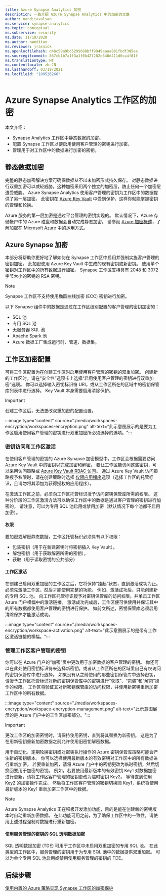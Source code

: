 ```yaml
---
title: Azure Synapse Analytics 加密
description: 一篇介绍 Azure Synapse Analytics 中的加密的文章
author: nanditavalsan
ms.service: synapse-analytics
ms.topic: conceptual
ms.subservice: security
ms.date: 11/19/2020
ms.author: nanditav
ms.reviewer: jrasnick
ms.openlocfilehash: d4bc59a9bd5299698bff9949aaaa881fbdf385ee
ms.sourcegitcommit: 867cb1b7a1f3a1f0b427282c648d411d0ca4f81f
ms.translationtype: HT
ms.contentlocale: zh-CN
ms.lasthandoff: 03/19/2021
ms.locfileid: "100526266"
---
```

# <a name="encryption-for-azure-synapse-analytics-workspaces"></a>Azure Synapse Analytics 工作区的加密

本文介绍：
* Synapse Analytics 工作区中静态数据的加密。
* 配置 Synapse 工作区以便启用使用客户管理的密钥进行加密。
* 管理用于对工作区中的数据进行加密的密钥。

## <a name="encryption-of-data-at-rest"></a>静态数据加密

完整的静态加密解决方案可确保数据从不以未加密形式持久保存。 对静态数据进行双重加密可以减轻威胁，这种加密采用两个独立的加密层，防止任何一个加密层遭受威胁。 Azure Synapse Analytics 使用客户管理的密钥为工作区中的数据提供了另一层加密。 此密钥在 [Azure Key Vault](../../key-vault/general/overview.md) 中受到保护，这样你就能掌握密钥的管理和轮换。

Azure 服务的第一层加密是通过平台管理的密钥实现的。 默认情况下，Azure 存储帐户中的 Azure 磁盘和数据会自动完成静态加密。 请参阅 [Azure 加密概述](../../security/fundamentals/encryption-overview.md)，了解加密在 Microsoft Azure 中的运用方式。

## <a name="azure-synapse-encryption"></a>Azure Synapse 加密

本部分将帮助你更好地了解如何在 Synapse 工作区中启用并强制实施客户管理的密钥加密。 此加密使用 Azure Key Vault 中生成的现有密钥或新密钥。 使用单个密钥对工作区中的所有数据进行加密。 Synapse 工作区支持具有 2048 和 3072 字节大小的密钥的 RSA 密钥。

> [!NOTE]
> Synapse 工作区不支持使用椭圆曲线加密 (ECC) 密钥进行加密。

以下 Synapse 组件中的数据是通过在工作区级别配置的客户管理的密钥加密的：
* SQL 池
 * 专用 SQL 池
 * 无服务器 SQL 池
* Apache Spark 池
* Azure 数据工厂集成运行时、管道、数据集。

## <a name="workspace-encryption-configuration"></a>工作区加密配置

可将工作区配置为在创建工作区时启用使用客户管理的密钥的双重加密。 创建新的工作区时，请在“安全性”选项卡上选择“启用使用客户管理的密钥进行双重加密”选项。 你可以选择输入密钥标识符 URI，或从工作区所在的区域中的密钥保管库列表中进行选择。 Key Vault 本身需要启用清除保护。

> [!IMPORTANT]
> 创建工作区后，无法更改双重加密的配置设置。

:::image type="content" source="./media/workspaces-encryption/workspaces-encryption.png" alt-text="此示意图展示的是要为工作区启用使用客户管理的密钥进行双重加密所必须选择的选项。":::

### <a name="key-access-and-workspace-activation"></a>密钥访问和工作区激活

在使用客户管理的密钥的 Azure Synapse 加密模型中，工作区会根据需要访问 Azure Key Vault 中的密钥以完成加密和解密。 要让工作区能访问这些密钥，可以采用访问策略或 [Azure Key Vault RBAC 访问](../../key-vault/general/rbac-guide.md)。 通过 Azure Key Vault 访问策略授予权限时，请在创建策略时选择 [仅限应用程序](../../key-vault/general/secure-your-key-vault.md#key-vault-authentication-options)选项（选择工作区的托管标识，且请勿将其添加为获得授权的应用程序）。

 在激活工作区之前，必须向工作区托管标识授予访问密钥保管库所需的权限。 这种分阶段的工作区激活方法可以确保工作区中的数据是通过客户管理的密钥进行加密的。 请注意，可以为专用 SQL 池启用或禁用加密（默认情况下每个池都不启用加密）。

#### <a name="permissions"></a>权限

要加密或解密静态数据，工作区托管标识必须具有以下权限：
* 包装密钥（用于在新建密钥时将密钥插入 Key Vault）。
* 解包密钥（用于获取解密所需的密钥）。
* 获取（用于读取密钥的公共部分）

#### <a name="workspace-activation"></a>工作区激活

在创建已启用双重加密的工作区之后，它将保持“挂起”状态，直到激活成功为止。 必须先激活工作区，然后才能使用完整的功能。 例如，激活成功后，只能创建新的专用 SQL 池。 向工作区托管标识授予对密钥保管库的访问权限，并单击工作区 Azure 门户横幅中的激活链接。 激活成功完成后，工作区便可供使用并保证其中的所有数据都使用客户管理的密钥进行保护。 如前文所述，密钥保管库必须启用清除保护才能激活成功。

:::image type="content" source="./media/workspaces-encryption/workspace-activation.png" alt-text="此示意图展示的是带有工作区激活链接的横幅。":::


### <a name="manage-the-workspace-customer-managed-key"></a>管理工作区客户管理的密钥 

你可以在 Azure 门户的“加密”页中更改用于加密数据的客户管理的密钥。 你还可以在此处使用密钥标识符来选择新密钥，或者从工作区所在的区域里自己有权访问的密钥保管库中进行选择。 如果没有从之前使用的那些密钥保管库中选择密钥，请授予工作区托管标识对新的密钥保管库中的密钥进行“获取”、“包装”和“解包”操作的权限。 工作区将验证其对新密钥保管库的访问权限，并使用新密钥重新加密工作区中的所有数据。

:::image type="content" source="./media/workspaces-encryption/workspace-encryption-management.png" alt-text="此示意图展示的是 Azure 门户中的工作区加密部分。":::

>[!IMPORTANT]
>更改工作区的加密密钥时，请保持使用密钥，直到将其替换为新密钥。 这是为了在用新密钥重新加密数据之前允许使用旧密钥解密数据。

用于自动化、定期轮换密钥或对密钥执行操作的 Azure 密钥保管库策略可能会产生新的密钥版本。 你可以选择使用最新版本的有效密钥对工作区中的所有数据进行重新加密。 若要重新加密，请将 Azure 门户中的密钥更改为临时密钥，然后切换回要用于加密的密钥。 例如，若要使用最新版本的有效密钥 Key1 对数据加密进行更新，请将工作区客户管理的密钥更改为临时密钥 Key2。 等待直到使用 Key2 的加密操作完成。 然后将工作区客户管理的密钥切换回 Key1，系统将使用最新版本的 Key1 重新加密工作区中的数据。

> [!NOTE]
> Azure Synapse Analytics 正在积极开发添加功能，目的是能在创建新的密钥版本时自动重新加密数据。 在此功能可用之前，为了确保工作区中的一致性，请使用上述过程强制对数据进行重新加密。

#### <a name="sql-transparent-data-encryption-with-service-managed-keys"></a>使用服务管理的密钥的 SQL 透明数据加密

SQL 透明数据加密 (TDE) 可用于工作区中未启用双重加密的专用 SQL 池。 在此类型的工作区中，服务管理的密钥用于为专用 SQL 池中的数据提供双重加密。 可以为单个专用 SQL 池启用或禁用使用服务管理的密钥的 TDE。

## <a name="next-steps"></a>后续步骤

[使用内置的 Azure 策略实现 Synapse 工作区的加密保护](../policy-reference.md)

